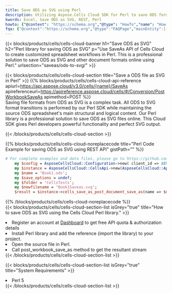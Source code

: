 ```yaml
---
title: Save ODS as SVG using Perl 
description: Utilizing Aspose.Cells Cloud SDK for Perl to save ODS format file as SVG format file. 
kwords: Excel, Save ODS as SVG, REST, Perl
howto: {"@context": "https://schema.org","@type": "HowTo","name": "How to save ODS as SVG using the Cells Cloud Perl library.","description": "How to save ODS as SVG using the Cells Cloud Perl library.","image": {"@type": "ImageObject"},"url": "/perl/saveas/ods-to-svg/","step": [{ "@type": "HowToStep","name": "How to save ODS as SVG using the Cells Cloud Perl library. step 1", "image": {"@type": "ImageObject",},"url": "/perl/saveas/ods-to-svg/","text": "Register an account at <a href='https://dashboard.aspose.cloud/'>Dashboard</a> to get free API quota & authorization details",},{ "@type": "HowToStep","name": "How to save ODS as SVG using the Cells Cloud Perl library. step 1", "image": {"@type": "ImageObject",},"url": "/perl/saveas/ods-to-svg/","text": "Install Perl library and add the reference (import the library) to your project.",},{ "@type": "HowToStep","name": "How to save ODS as SVG using the Cells Cloud Perl library. step 1", "image": {"@type": "ImageObject",},"url": "/perl/saveas/ods-to-svg/","text": "Open the source file in Perl.",},{ "@type": "HowToStep","name": "How to save ODS as SVG using the Cells Cloud Perl library. step 1", "image": {"@type": "ImageObject",},"url": "/perl/saveas/ods-to-svg/","text": "Call post_workbook_save_as method to get the resultant stream",}, ],"supply": {"@type": "HowToSupply","name": "document"},"tool": [{"@type": "HowToTool","name": "VIM, Visual Studio Code, Eclipse"},{"@type": "HowToTool","name": "Aspose Cells"}],"totalTime": "PT6M"}
fqa: {"@context":"https://schema.org","@type":"FAQPage","mainEntity":[{"@type":"Question","name":"Why save file as other formats file in C# using REST API?","acceptedAnswer":{"@type":"Answer","text":"Documents are encoded in many ways, and some files may be incompatible with the software you use. To open and read such files, just save them as appropriate file formats.<br/><ol><li>Install .NET SDK and add the reference (import the library) to your project.</li><li>Open the source file in C# using REST API.</li><li>Call the PostWorkbookSaveAsRequest() method, passing an output filename with required extension.</li><li>Get the result of save as a separate file.</li></ol>"}},{"@type":"Question","name":"What file formats can I save as with your C# library?","acceptedAnswer":{"@type":"Answer","text":"We support a variety of file formats for conversion using .NET library, including XLSX, Excel, xls , PDF, CSV, HTML, Markdown, XML, PNG, JPG, TIFF, Json, TXT and many more."}},{"@type":"Question","name":"What is the maximum allowed file size for conversion using this .NET library?","acceptedAnswer":{"@type":"Answer","text":"There are no file size limits for format conversions using .NET library."}}]}
---
```



{{< blocks/products/cells/cells-cloud-banner h1="Save ODS as SVG" h2="Perl library for saving ODS as SVG" p="Use SaveAs API of Cells Cloud to create customized spreadsheet workflows in Perl. This is a professional solution to save ODS as SVG and other document formats online using Perl." urlsection="saveas/ods-to-svg/" >}}

{{< blocks/products/cells/cells-cloud-section  title="Save a ODS file as SVG in Perl" >}}
{{% blocks/products/cells/cells-cloud-api-reference  apiurl=https://api.aspose.cloud/v3.0/cells/{name}/SaveAs  apireferenceurl=https://apireference.aspose.cloud/cells/#/Conversion/PostWorkbookSaveAs  apimethod=POST %}}
<br/>
Saving file formats from ODS as SVG is a complex task. All ODS to SVG format transitions is performed by our Perl SDK while maintaining the source ODS spreadsheet's main structural and logical content. Our Perl library is a professional solution to save ODS as SVG files online. This Cloud SDK gives Perl developers powerful functionality and perfect SVG output.

{{< /blocks/products/cells/cells-cloud-section >}}

{{% blocks/products/cells/cells-cloud-noreplacecode title="Perl Code Example for saving ODS as SVG using REST API" gistPath="" %}}
  
```perl
# For complete examples and data files, please go to https://github.com/aspose-cells-cloud/aspose-cells-cloud-perl/
    my $config = AsposeCellsCloud::Configuration->new( client_id => $ENV{'ProductClientId'}, client_secret => $ENV{'ProductClientSecret'});
    my $instance = AsposeCellsCloud::CellsApi->new(AsposeCellsCloud::ApiClient->new( $config));
    my $name = 'Book1.ods';
    my $save_options = undef;
    my $folder = 'CellsTests';
    my $newfilename = 'Book1Saveas.svg';
    $result = $instance->cells_save_as_post_document_save_as(name => $name,save_options => $save_options, newfilename => $newfilename, folder => $folder);
```
  
{{% /blocks/products/cells/cells-cloud-noreplacecode  %}}
<br/>
{{< blocks/products/cells/cells-cloud-section-list isGrey="true"  title="How to save ODS as SVG using the Cells Cloud Perl library." >}}
<li>Register an account at <a href="https://dashboard.aspose.cloud/">Dashboard</a> to get free API quota & authorization details</li>
<li>Install Perl library and add the reference (import the library) to your project.</li>
<li>Open the source file in Perl.</li>
<li>Call post_workbook_save_as method to get the resultant stream</li>
{{< /blocks/products/cells/cells-cloud-section-list >}}

{{< blocks/products/cells/cells-cloud-section-list isGrey="true"  title="System Requirements" >}}
<li>Perl 5</li>
{{< /blocks/products/cells/cells-cloud-section-list >}}
